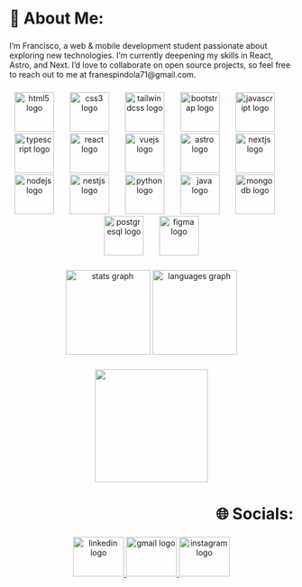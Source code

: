 <h1 align="left">💫 About Me:</h1>

###

<p align="left">I’m Francisco, a web & mobile development student passionate about exploring new technologies. I’m currently deepening my skills in React, Astro, and Next. I’d love to collaborate on open source projects, so feel free to reach out to me at franespindola71@gmail.com.</p>

###

<div align="center">
  <img src="https://cdn.jsdelivr.net/gh/devicons/devicon/icons/html5/html5-original.svg" height="70" alt="html5 logo"  />
  <img width="20" />
  <img src="https://cdn.jsdelivr.net/gh/devicons/devicon/icons/css3/css3-original.svg" height="70" alt="css3 logo"  />
  <img width="20" />
  <img src="https://skillicons.dev/icons?i=tailwind" height="70" alt="tailwindcss logo"  />
  <img width="20" />
  <img src="https://cdn.jsdelivr.net/gh/devicons/devicon/icons/bootstrap/bootstrap-original.svg" height="70" alt="bootstrap logo"  />
  <img width="20" />
  <img src="https://cdn.jsdelivr.net/gh/devicons/devicon/icons/javascript/javascript-original.svg" height="70" alt="javascript logo"  />
  <img width="20" />
  <img src="https://cdn.jsdelivr.net/gh/devicons/devicon/icons/typescript/typescript-original.svg" height="70" alt="typescript logo"  />
  <img width="20" />
  <img src="https://cdn.jsdelivr.net/gh/devicons/devicon/icons/react/react-original.svg" height="70" alt="react logo"  />
  <img width="20" />
  <img src="https://cdn.simpleicons.org/vuedotjs/4FC08D" height="70" alt="vuejs logo"  />
  <img width="20" />
  <img src="https://skillicons.dev/icons?i=astro" height="70" alt="astro logo"  />
  <img width="20" />
  <img src="https://cdn.simpleicons.org/nextdotjs/000000" height="70" alt="nextjs logo"  />
  <img width="20" />
  <img src="https://cdn.simpleicons.org/nodedotjs/339933" height="70" alt="nodejs logo"  />
  <img width="20" />
  <img src="https://cdn.simpleicons.org/nestjs/E0234E" height="70" alt="nestjs logo"  />
  <img width="20" />
  <img src="https://cdn.simpleicons.org/python/3776AB" height="70" alt="python logo"  />
  <img width="20" />
  <img src="https://skillicons.dev/icons?i=java" height="70" alt="java logo"  />
  <img width="20" />
  <img src="https://cdn.jsdelivr.net/gh/devicons/devicon/icons/mongodb/mongodb-original.svg" height="70" alt="mongodb logo"  />
  <img width="20" />
  <img src="https://cdn.jsdelivr.net/gh/devicons/devicon/icons/postgresql/postgresql-original.svg" height="70" alt="postgresql logo"  />
  <img width="20" />
  <img src="https://cdn.jsdelivr.net/gh/devicons/devicon/icons/figma/figma-original.svg" height="70" alt="figma logo"  />
</div>

###

<div align="center">
  <img src="https://github-readme-stats.vercel.app/api?username=Frysccou&hide_title=false&hide_rank=true&show_icons=true&include_all_commits=true&count_private=true&disable_animations=false&theme=dracula&locale=en&hide_border=false&order=1" height="150" alt="stats graph"  />
  <img src="https://github-readme-stats.vercel.app/api/top-langs?username=Frysccou&locale=en&hide_title=false&layout=compact&card_width=320&langs_count=5&theme=dracula&hide_border=false&order=2" height="150" alt="languages graph"  />
</div>

###

###

<div align="center">
  <img height="200" src="https://i.pinimg.com/originals/b1/ca/42/b1ca42cfcb5957e67aa89901c3ee3b6b.gif"  />
</div>

###

<h1 align="right">🌐 Socials:</h1>

###

<div align="center">
  <a href="https://www.linkedin.com/in/francisco-espindola-ba3a50296/" target="_blank">
    <img src="https://raw.githubusercontent.com/maurodesouza/profile-readme-generator/master/src/assets/icons/social/linkedin/default.svg" width="90" height="70" alt="linkedin logo"  />
  </a>
  <a href="franespindola71@gmail.com" target="_blank">
    <img src="https://raw.githubusercontent.com/maurodesouza/profile-readme-generator/master/src/assets/icons/social/gmail/default.svg" width="90" height="70" alt="gmail logo"  />
  </a>
  <a href="https://www.instagram.com/frysccou/" target="_blank">
    <img src="https://raw.githubusercontent.com/maurodesouza/profile-readme-generator/master/src/assets/icons/social/instagram/default.svg" width="90" height="70" alt="instagram logo"  />
  </a>
</div>

###

